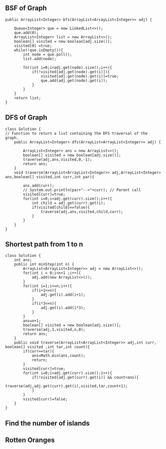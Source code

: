 ## BSF of Graph

    public ArrayList<Integer> bfs(ArrayList<ArrayList<Integer>> adj) {

        Queue<Integer> que = new LinkedList<>();
        que.add(0);
        ArrayList<Integer> list = new ArrayList<>();
        boolean[] visited = new boolean[adj.size()];
        visited[0] =true;
        while(!que.isEmpty()){
            int node = que.poll();
            list.add(node);

            for(int i=0;i<adj.get(node).size();i++){
                if(!visited[adj.get(node).get(i)]){
                    visited[adj.get(node).get(i)]=true;
                    que.add(adj.get(node).get(i));
                }
            }
        }
        return list;
    }

## DFS of Graph

    class Solution {
    // Function to return a list containing the DFS traversal of the graph.
        public ArrayList<Integer> dfs(ArrayList<ArrayList<Integer>> adj) {
            
            ArrayList<Integer> ans = new ArrayList<>();
            boolean[] visited = new boolean[adj.size()];
            traverse(adj,ans,visited,0,-1);
            return ans;
        }
        void traverse(ArrayList<ArrayList<Integer>> adj,ArrayList<Integer> ans,boolean[] visited,int curr,int par){
            
            ans.add(curr);
            // System.out.println(par+"-->"+curr); // Parent call
            visited[curr]=true;
            for(int i=0;i<adj.get(curr).size();i++){
                int child = adj.get(curr).get(i);
                if(visited[child]==false){
                    traverse(adj,ans,visited,child,curr);
                }
            }
        }
    }
## Shortest path from 1 to n 
    class Solution {
        int ans;
        public int minStep(int n) {
            ArrayList<ArrayList<Integer>> adj = new ArrayList<>();
            for(int i = 0;i<n+1 ;i++){
                adj.add(new ArrayList<>());
            }
            for(int i=1;i<=n;i++){
                if(i+1<=n){
                    adj.get(i).add(i+1);
                }
                if(i*3<=n){
                    adj.get(i).add(i*3);
                }
            }
            ans=n+1;
            boolean[] visited = new boolean[adj.size()];
            traverse(adj,1,visited,n,0);
            return ans;
        }
        public void traverse(ArrayList<ArrayList<Integer>> adj,int curr, boolean[] visited ,int tar,int count){
            if(curr==tar){
                ans=Math.min(ans,count);
                return;
            }
            visited[curr]=true;
            for(int i=0;i<adj.get(curr).size();i++){
                if(!visited[adj.get(curr).get(i)] && count<ans){
                    traverse(adj,adj.get(curr).get(i),visited,tar,count+1);
                }
            }
            visited[curr]=false;
        }
    }
## Find the number of islands 

## Rotten Oranges
